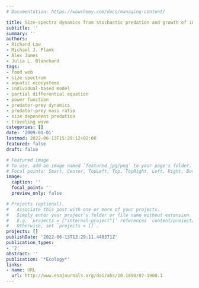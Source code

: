 ```yaml
---
# Documentation: https://wowchemy.com/docs/managing-content/

title: Size-spectra dynamics from stochastic predation and growth of individuals
subtitle: ''
summary: ''
authors:
- Richard Law
- Michael J. Plank
- Alex James
- Julia L. Blanchard
tags:
- food web
- size spectrum
- aquatic ecosystems
- individual-based model
- partial differential equation
- power function
- predator-prey dynamics
- predator-prey mass ratio
- size dependent predation
- traveling wave
categories: []
date: '2009-01-01'
lastmod: 2022-06-13T15:29:12+02:00
featured: false
draft: false

# Featured image
# To use, add an image named `featured.jpg/png` to your page's folder.
# Focal points: Smart, Center, TopLeft, Top, TopRight, Left, Right, BottomLeft, Bottom, BottomRight.
image:
  caption: ''
  focal_point: ''
  preview_only: false

# Projects (optional).
#   Associate this post with one or more of your projects.
#   Simply enter your project's folder or file name without extension.
#   E.g. `projects = ["internal-project"]` references `content/project/deep-learning/index.md`.
#   Otherwise, set `projects = []`.
projects: []
publishDate: '2022-06-13T13:29:11.448371Z'
publication_types:
- '2'
abstract: ''
publication: '*Ecology*'
links:
- name: URL
  url: http://www.esajournals.org/doi/abs/10.1890/07-1900.1
---
```


